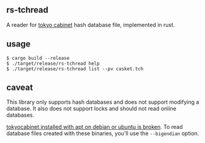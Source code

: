## rs-tchread

A reader for [tokyo cabinet](http://fallabs.com/tokyocabinet/) hash database file, implemented in rust.

## usage

```
$ cargo build --release
$ ./target/release/rs-tchread help
$ ./target/release/rs-tchread list --pv casket.tch
```

## caveat

This library only supports hash databases and does not support modifying a database. It also does not support locks and should not read online databases.

[tokyocabinet installed with apt on debian or ubuntu is broken](https://debian-bugs-dist.debian.narkive.com/I4IA9otI/bug-667979-libtokyocabinet9-tokyocabinet-got-endianness-in-db-wrong-on-both-big-and-little-endian). To read database files created with these binaries, you'll use the `--bigendian` option.

